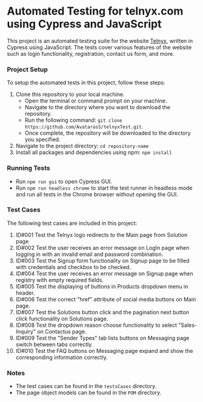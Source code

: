 # Automated Testing for telnyx.com using Cypress and JavaScript

This project is an automated testing suite for the website [Telnyx](https://telnyx.com/), written in Cypress using JavaScript. The tests cover various features of the website such as login functionality, registration, contact us form, and more.

### Project Setup

To setup the automated tests in this project, follow these steps:
1. Clone this repository to your local machine.
    - Open the terminal or command prompt on your machine.
    - Navigate to the directory where you want to download the repository.
    - Run the following command: 
    ```git clone https://github.com/AvatarasS/telnyxTest.git```.
    - Once complete, the repository will be downloaded to the directory you specified.
2. Navigate to the project directory:
    ```cd repository-name```
3. Install all packages and dependencies using npm:
    ```npm install```

### Running Tests

- Run ```npm run gui``` to open Cypress GUI.
- Run ```npm run headless chrome``` to start the test runner in headless mode and run all tests in the Chrome browser without opening the GUI.

### Test Cases

The following test cases are included in this project:
1. ID#001 Test the Telnyx logo redirects to the Main page from Solution page
2. ID#002 Test the user receives an error message on LogIn page when logging in with an invalid email and password combination.
3. ID#003 Test the Signup form functionality on Signup page to be filled with credentials and checkbox to be checked.
4. ID#004 Test the user receives an error message on Signup page when registry with empty required fields.
5. ID#005 Test the displaying of buttons in Products dropdown menu in header.
6. ID#006 Test the correct "href" attribute of social media buttons on Main page.
7. ID#007 Test the Solutions button click and the pagination next button click functionality on Solutions page.
8. ID#008 Test the dropdown reason choose functionality to select "Sales-Inquiry" on Contactus page.
9. ID#009 Test the "Sender Types" tab lists buttons on Messaging page switch between tabs correctly.
10. ID#010 Test the FAQ buttons on Messaging page expand and show the corresponding information correctly.


### Notes

- The test cases can be found in the `testsCases` directory.
- The page object models can be found in the `POM` directory.

